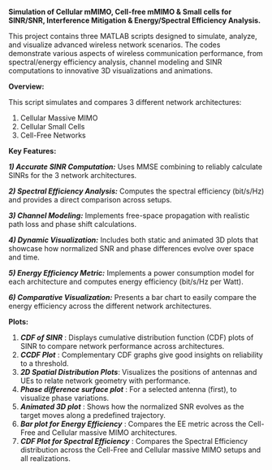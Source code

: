 **Simulation of Cellular mMIMO, Cell-free mMIMO & Small cells for SINR/SNR, Interference Mitigation & Energy/Spectral Efficiency Analysis.** 

This project contains three MATLAB scripts designed to simulate, analyze, and visualize advanced wireless network scenarios. 
The codes demonstrate various aspects of wireless communication performance, from spectral/energy efficiency analysis, channel modeling and SINR computations to innovative 3D visualizations and animations. 

**Overview:**

This script simulates and compares 3 different network architectures:
1) Cellular Massive MIMO
2) Cellular Small Cells
3) Cell-Free Networks
   

**Key Features:**

_**1) Accurate SINR Computation:**_
Uses MMSE combining to reliably calculate SINRs for the 3 network architectures.

_**2) Spectral Efficiency Analysis:**_
Computes the spectral efficiency (bit/s/Hz) and provides a direct comparison across setups.

_**3) Channel Modeling:**_
Implements free-space propagation with realistic path loss and phase shift calculations.

_**4) Dynamic Visualization:**_
Includes both static and animated 3D plots that showcase how normalized SNR and phase differences evolve over space and time.

_**5) Energy Efficiency Metric:**_ Implements a power consumption model for each architecture and computes energy efficiency (bit/s/Hz per Watt).

_**6) Comparative Visualization:**_ Presents a bar chart to easily compare the energy efficiency across the different network architectures.


**Plots:**

1) **_CDF of SINR_** : Displays cumulative distribution function (CDF) plots of SINR to compare network performance across architectures.
2) **_CCDF Plot_** : Complementary CDF graphs give good insights on reliability to a threshold.
3) **_2D Spatial Distribution Plots_**: Visualizes the positions of antennas and UEs to relate network geometry with performance.
4) **_Phase difference surface plot_** : For a selected antenna (first), to visualize phase variations.
5) **_Animated 3D plot_** : Shows how the normalized SNR evolves as the target moves along a predefined trajectory.
6) **_Bar plot for Energy Efficiency_** : Compares the EE metric across the Cell-Free and Cellular massive MIMO architectures.
7) **_CDF Plot for Spectral Efficiency_** : Compares the Spectral Efficiency distribution across the Cell-Free and Cellular massive MIMO setups and all realizations.
